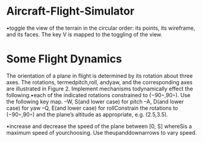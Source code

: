 # Aircraft-Flight-Simulator

•toggle the view of the terrain in the circular order:  its points, its wireframe, and its faces.  The key V is mapped to the toggling of the view.

# Some Flight Dynamics

The orientation of a plane in flight is determined by its rotation about three axes.  The rotations, termedpitch,roll, andyaw, and the corresponding axes are illustrated in Figure 2.  Implement mechanisms todynamically effect the following.•each of the indicated rotations constrained to (−90◦,90◦).  Use the following key map.
–W, S(and lower case) for pitch
–A, D(and lower case) for yaw
–Q, E(and lower case) for rollConstrain the rotations to (−90◦,90◦) and the plane’s altitude as appropriate, e.g.  (2.5,3.5).

•increase and decrease the speed of the plane between [0, S] whereSis a maximum speed of yourchoosing.  Use theupanddownarrows to vary speed.
